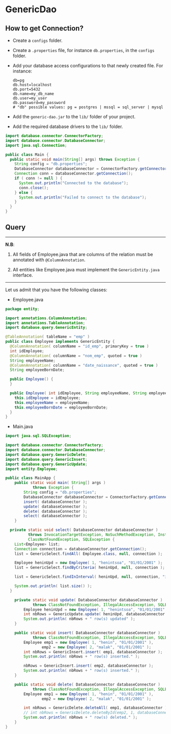 # GenericDao

## How to get Connection?

- Create a `configs` folder.
- Create a `.properties` file, for instance `db.properties`, in the `configs` folder.
- Add your database access configurations to that newly created file. For instance:
    ```properties
    db=pg
    db.host=localhost
    db.port=5432
    db.name=my_db_name
    db.user=my_user
    db.password=my_password
  # "db" possible values: pg = postgres | mssql = sql_server | mysql
    ```

- Add the `generic-dao.jar` to the `lib/` folder of your project.
- Add the required database drivers to the `lib/` folder.

```java
import database.connector.ConnectorFactory;
import database.connector.DatabaseConnector;
import java.sql.Connection;

public class Main {
  public static void main(String[] args) throws Exception {
    String config = "db.properties";
    DatabaseConnector databaseConnector = ConnectorFactory.getConnector(config);
    Connection conn = databaseConnector.getConnection();
    if ( conn != null ) {
      System.out.println("Connected to the database");
      conn.close();
    } else {
      System.out.println("Failed to connect to the database");
    }
  }
}
```

## Query

***
**N.B**:

1. All fields of Employee.java that are columns of the relation must be annotated with `@ColumnAnnotation`.
    
2. All entities like Employee.java must implement the `GenericEntity.java` interface.
***

Let us admit that you have the following classes:

- Employee.java

```java
package entity;

import annotations.ColumnAnnotation;
import annotations.TableAnnotation;
import database.query.GenericEntity;

@TableAnnotation( tableName = "emp" )
public class Employee implements GenericEntity {
  @ColumnAnnotation( columnName = "id_emp", primaryKey = true )
  int idEmployee;
  @ColumnAnnotation( columnName = "nom_emp", quoted = true )
  String employeeName;
  @ColumnAnnotation( columnName = "date_naissance", quoted = true )
  String employeeBornDate;

  public Employee() {
  }

  public Employee( int idEmployee, String employeeName, String employeeBornDate ) {
    this.idEmployee = idEmployee;
    this.employeeName = employeeName;
    this.employeeBornDate = employeeBornDate;
  }
}
```

- Main.java
```java
import java.sql.SQLException;

import database.connector.ConnectorFactory;
import database.connector.DatabaseConnector;
import database.query.GenericDelete;
import database.query.GenericInsert;
import database.query.GenericUpdate;
import entity.Employee;

public class MainApp {
    public static void main( String[] args )
            throws Exception {
        String config = "db.properties";
        DatabaseConnector databaseConnector = ConnectorFactory.getConnector( config );
        insert( databaseConnector );
        update( databaseConnector );
        delete( databaseConnector );
        select( databaseConnector );
    }

  private static void select( DatabaseConnector databaseConnector )
          throws InvocationTargetException, NoSuchMethodException, InstantiationException, IllegalAccessException,
          ClassNotFoundException, SQLException {
    List<Employee> list;
    Connection connection = databaseConnector.getConnection();
    list = GenericSelect.findAll( Employee.class, null, connection );

    Employee heninUpd = new Employee( 1, "henintsoa", "01/01/2001" );
    list = GenericSelect.findByCriteria( heninUpd, null, connection );

    list = GenericSelect.findInInterval( heninUpd, null, connection, "idEmployee", 0, 2);

    System.out.println( list.size() );
  }

    private static void update( DatabaseConnector databaseConnector )
            throws ClassNotFoundException, IllegalAccessException, SQLException {
        Employee heninUpd = new Employee( 1, "henintsoa", "01/01/2001" );
        int nbRows = GenericUpdate.update( heninUpd, databaseConnector );
        System.out.println( nbRows + " row(s) updated" );
    }

    public static void insert( DatabaseConnector databaseConnector )
            throws ClassNotFoundException, IllegalAccessException, SQLException {
        Employee emp1 = new Employee( 1, "henin", "01/01/2001" ),
                emp2 = new Employee( 2, "malak", "01/01/2001" );
        int nbRows = GenericInsert.insert( emp1, databaseConnector );
        System.out.println( nbRows + " row(s) inserted." );

        nbRows = GenericInsert.insert( emp2, databaseConnector );
        System.out.println( nbRows + " row(s) inserted." );
    }

    public static void delete( DatabaseConnector databaseConnector )
            throws ClassNotFoundException, IllegalAccessException, SQLException {
        Employee emp1 = new Employee( 1, "henin", "01/01/2001" ),
                emp2 = new Employee( 2, "malak", "01/01/2001" );

        int nbRows = GenericDelete.deleteAll( emp1, databaseConnector );
        // int nbRows = GenericDelete.deleteById(emp2, 1, databaseConnector);
        System.out.println( nbRows + " row(s) deleted." );
    }
}
```
